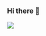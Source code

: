 ### Hi there 👋

<!--
**sahdan96/sahdan96** is a ✨ _special_ ✨ repository because its `README.md` (this file) appears on your GitHub profile.

Here are some ideas to get you started:

- 🔭 I’m currently working on ...
- 🌱 I’m currently learning ...
- 👯 I’m looking to collaborate on ...
- 🤔 I’m looking for help with ...
- 💬 Ask me about ...
- 📫 How to reach me: ...
- 😄 Pronouns: ...
- ⚡ Fun fact: ...
<img src="https://github-readme-stats.vercel.app/api/top-langs/?username=sahdan96&langs_count=5&theme=tokyonight">
-->

<img src="https://github-readme-stats.vercel.app/api?username=sahdan96&&show_icons=true&title_color=ffffff&icon_color=bb2acf&text_color=daf7dc&bg_color=151515">

